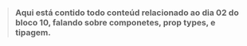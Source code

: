 > ### Aqui está contido todo conteúd relacionado ao dia 02 do bloco 10, falando sobre componetes, prop types, e tipagem.